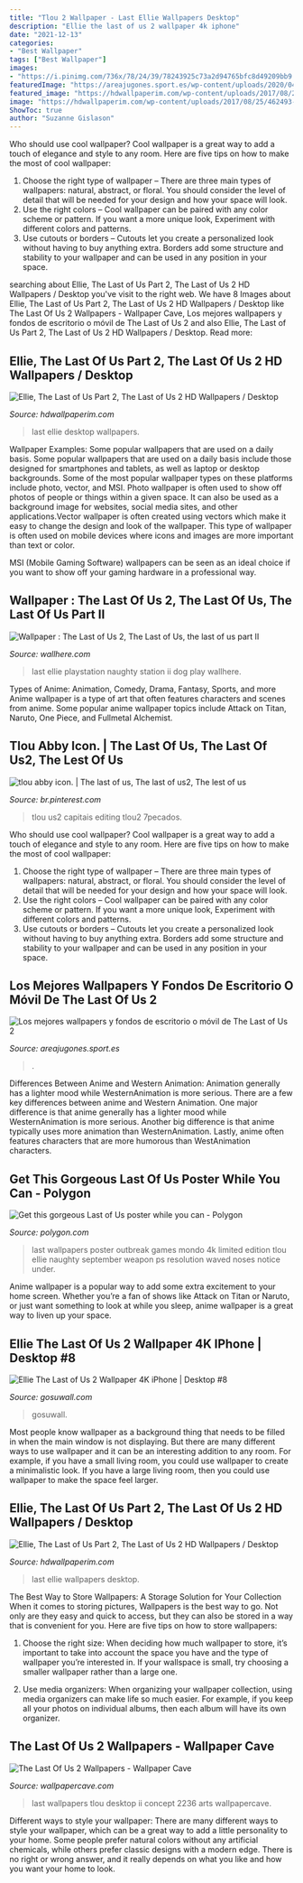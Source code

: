 ```yaml
---
title: "Tlou 2 Wallpaper - Last Ellie Wallpapers Desktop"
description: "Ellie the last of us 2 wallpaper 4k iphone"
date: "2021-12-13"
categories:
- "Best Wallpaper"
tags: ["Best Wallpaper"]
images:
- "https://i.pinimg.com/736x/78/24/39/78243925c73a2d94765bfc8d49209bb9.jpg"
featuredImage: "https://areajugones.sport.es/wp-content/uploads/2020/04/the-last-of-part-2-wallpaper-mobile-2-576x1024.jpg"
featured_image: "https://hdwallpaperim.com/wp-content/uploads/2017/08/25/462494-Ellie-The_Last_of_Us_Part_2-The_Last_of_Us_2.jpg"
image: "https://hdwallpaperim.com/wp-content/uploads/2017/08/25/462493-Ellie-The_Last_of_Us_Part_2-The_Last_of_Us_2.jpg"
ShowToc: true
author: "Suzanne Gislason"
---
```



Who should use cool wallpaper?
Cool wallpaper is a great way to add a touch of elegance and style to any room. Here are five tips on how to make the most of cool wallpaper: 
1) Choose the right type of wallpaper – There are three main types of wallpapers: natural, abstract, or floral. You should consider the level of detail that will be needed for your design and how your space will look. 
2) Use the right colors – Cool wallpaper can be paired with any color scheme or pattern. If you want a more unique look, Experiment with different colors and patterns. 
3) Use cutouts or borders – Cutouts let you create a personalized look without having to buy anything extra. Borders add some structure and stability to your wallpaper and can be used in any position in your space.

	

		
searching about Ellie, The Last of Us Part 2, The Last of Us 2 HD Wallpapers / Desktop you've visit to the right web. We have 8 Images about Ellie, The Last of Us Part 2, The Last of Us 2 HD Wallpapers / Desktop like The Last Of Us 2 Wallpapers - Wallpaper Cave, Los mejores wallpapers y fondos de escritorio o móvil de The Last of Us 2 and also Ellie, The Last of Us Part 2, The Last of Us 2 HD Wallpapers / Desktop. Read more:
		
    
## Ellie, The Last Of Us Part 2, The Last Of Us 2 HD Wallpapers / Desktop

<img loading=lazy src="https://hdwallpaperim.com/wp-content/uploads/2017/08/25/462494-Ellie-The_Last_of_Us_Part_2-The_Last_of_Us_2.jpg" onerror="this.onerror=null;this.src='https://tse2.mm.bing.net/th?id=OIP.w347PPcWwMxllAAuurtN9wHaEK&amp;pid=15.1';" alt="Ellie, The Last of Us Part 2, The Last of Us 2 HD Wallpapers / Desktop">

_Source: hdwallpaperim.com_

>last ellie desktop wallpapers. 

	

Wallpaper Examples: Some popular wallpapers that are used on a daily basis.
Some popular wallpapers that are used on a daily basis include those designed for smartphones and tablets, as well as laptop or desktop backgrounds. Some of the most popular wallpaper types on these platforms include photo, vector, and MSI. 
Photo wallpaper is often used to show off photos of people or things within a given space. It can also be used as a background image for websites, social media sites, and other applications.Vector wallpaper is often created using vectors which make it easy to change the design and look of the wallpaper. This type of wallpaper is often used on mobile devices where icons and images are more important than text or color. 

MSI (Mobile Gaming Software) wallpapers can be seen as an ideal choice if you want to show off your gaming hardware in a professional way.

    
## Wallpaper : The Last Of Us 2, The Last Of Us, The Last Of Us Part II

<img loading=lazy src="https://c.wallhere.com/photos/ea/de/The_Last_of_Us_2_The_Last_of_Us_the_last_of_us_part_II_Ellie_Play_Station_PlayStation_PlayStation_4_Naughty_Dog-1786937.jpg!d" onerror="this.onerror=null;this.src='https://tse1.mm.bing.net/th?id=OIP.PtU8xz0rjV2_Q4F1cd6z2QHaDk&amp;pid=15.1';" alt="Wallpaper : The Last of Us 2, The Last of Us, the last of us part II">

_Source: wallhere.com_

>last ellie playstation naughty station ii dog play wallhere. 

	

Types of Anime: Animation, Comedy, Drama, Fantasy, Sports, and more
Anime wallpaper is a type of art that often features characters and scenes from anime. Some popular anime wallpaper topics include Attack on Titan, Naruto, One Piece, and Fullmetal Alchemist.

    
## Tlou Abby Icon. | The Last Of Us, The Last Of Us2, The Lest Of Us

<img loading=lazy src="https://i.pinimg.com/736x/78/24/39/78243925c73a2d94765bfc8d49209bb9.jpg" onerror="this.onerror=null;this.src='https://tse4.mm.bing.net/th?id=OIP.W-ifh6_z0Zy7n5yZiMTH7QHaHa&amp;pid=15.1';" alt="tlou abby icon. | The last of us, The last of us2, The lest of us">

_Source: br.pinterest.com_

>tlou us2 capitais editing tlou2 7pecados. 

	

Who should use cool wallpaper?
Cool wallpaper is a great way to add a touch of elegance and style to any room. Here are five tips on how to make the most of cool wallpaper: 
1) Choose the right type of wallpaper – There are three main types of wallpapers: natural, abstract, or floral. You should consider the level of detail that will be needed for your design and how your space will look. 
2) Use the right colors – Cool wallpaper can be paired with any color scheme or pattern. If you want a more unique look, Experiment with different colors and patterns. 
3) Use cutouts or borders – Cutouts let you create a personalized look without having to buy anything extra. Borders add some structure and stability to your wallpaper and can be used in any position in your space.

    
## Los Mejores Wallpapers Y Fondos De Escritorio O Móvil De The Last Of Us 2

<img loading=lazy src="https://areajugones.sport.es/wp-content/uploads/2020/04/the-last-of-part-2-wallpaper-mobile-2-576x1024.jpg" onerror="this.onerror=null;this.src='https://tse1.mm.bing.net/th?id=OIP.jCXYw7G9o2Z-5PVofmIGHAHaNK&amp;pid=15.1';" alt="Los mejores wallpapers y fondos de escritorio o móvil de The Last of Us 2">

_Source: areajugones.sport.es_

>. 

	

Differences Between Anime and Western Animation: Animation generally has a lighter mood while WesternAnimation is more serious.
There are a few key differences between anime and Western Animation. One major difference is that anime generally has a lighter mood while WesternAnimation is more serious. Another big difference is that anime typically uses more animation than WesternAnimation. Lastly, anime often features characters that are more humorous than WestAnimation characters.

    
## Get This Gorgeous Last Of Us Poster While You Can - Polygon

<img loading=lazy src="https://cdn.vox-cdn.com/thumbor/2ySjeOaJEBFCIJpQ-jHfG0tZKg0=/0x826:1170x1484/1600x900/cdn.vox-cdn.com/uploads/chorus_image/image/51040619/the-last-of-us-mondo-poster_1170.0.jpg" onerror="this.onerror=null;this.src='https://tse2.mm.bing.net/th?id=OIP.dGurMpFL2EGjUL9zJFOyeAHaEK&amp;pid=15.1';" alt="Get this gorgeous Last of Us poster while you can - Polygon">

_Source: polygon.com_

>last wallpapers poster outbreak games mondo 4k limited edition tlou ellie naughty september weapon ps resolution waved noses notice under. 

	

Anime wallpaper is a popular way to add some extra excitement to your home screen. Whether you’re a fan of shows like Attack on Titan or Naruto, or just want something to look at while you sleep, anime wallpaper is a great way to liven up your space.

    
## Ellie The Last Of Us 2 Wallpaper 4K IPhone | Desktop #8

<img loading=lazy src="https://img1.gosuwall.com/2k/ellie-the-last-of-us-2-wallpaper-2k-gosuwall.com-1_12.jpg" onerror="this.onerror=null;this.src='https://tse1.mm.bing.net/th?id=OIP._O9NGiFvuPAiUCbaUcK28AHaEK&amp;pid=15.1';" alt="Ellie The Last of Us 2 Wallpaper 4K iPhone | Desktop #8">

_Source: gosuwall.com_

>gosuwall. 

	

Most people know wallpaper as a background thing that needs to be filled in when the main window is not displaying. But there are many different ways to use wallpaper and it can be an interesting addition to any room. For example, if you have a small living room, you could use wallpaper to create a minimalistic look. If you have a large living room, then you could use wallpaper to make the space feel larger.

    
## Ellie, The Last Of Us Part 2, The Last Of Us 2 HD Wallpapers / Desktop

<img loading=lazy src="https://hdwallpaperim.com/wp-content/uploads/2017/08/25/462493-Ellie-The_Last_of_Us_Part_2-The_Last_of_Us_2.jpg" onerror="this.onerror=null;this.src='https://tse2.mm.bing.net/th?id=OIP.GuAcmA1WWe4dYupTknSmJgHaEK&amp;pid=15.1';" alt="Ellie, The Last of Us Part 2, The Last of Us 2 HD Wallpapers / Desktop">

_Source: hdwallpaperim.com_

>last ellie wallpapers desktop. 

	

The Best Way to Store Wallpapers: A Storage Solution for Your Collection
When it comes to storing pictures, Wallpapers is the best way to go. Not only are they easy and quick to access, but they can also be stored in a way that is convenient for you. Here are five tips on how to store wallpapers:
1) Choose the right size: When deciding how much wallpaper to store, it’s important to take into account the space you have and the type of wallpaper you’re interested in. If your wallspace is small, try choosing a smaller wallpaper rather than a large one.

2) Use media organizers: When organizing your wallpaper collection, using media organizers can make life so much easier. For example, if you keep all your photos on individual albums, then each album will have its own organizer.

    
## The Last Of Us 2 Wallpapers - Wallpaper Cave

<img loading=lazy src="https://wallpapercave.com/wp/wp3092109.png" onerror="this.onerror=null;this.src='https://tse2.mm.bing.net/th?id=OIP.5K3BCzuORYgEHMoB9Q33uwHaEo&amp;pid=15.1';" alt="The Last Of Us 2 Wallpapers - Wallpaper Cave">

_Source: wallpapercave.com_

>last wallpapers tlou desktop ii concept 2236 arts wallpapercave. 

	

Different ways to style your wallpaper:
There are many different ways to style your wallpaper, which can be a great way to add a little personality to your home. Some people prefer natural colors without any artificial chemicals, while others prefer classic designs with a modern edge. There is no right or wrong answer, and it really depends on what you like and how you want your home to look.


